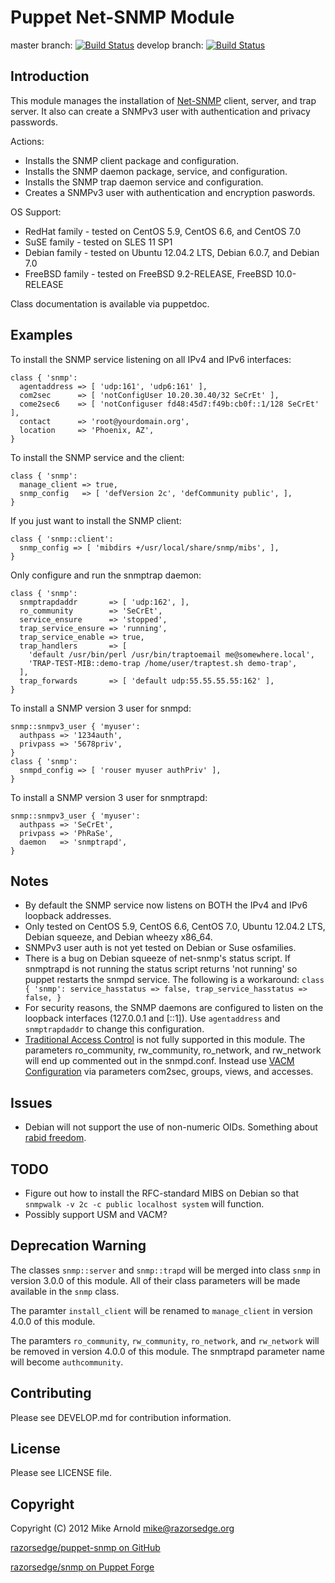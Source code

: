 Puppet Net-SNMP Module
======================

master branch: [![Build Status](https://secure.travis-ci.org/razorsedge/puppet-snmp.png?branch=master)](http://travis-ci.org/razorsedge/puppet-snmp)
develop branch: [![Build Status](https://secure.travis-ci.org/razorsedge/puppet-snmp.png?branch=develop)](http://travis-ci.org/razorsedge/puppet-snmp)

Introduction
------------

This module manages the installation of [Net-SNMP](http://www.net-snmp.org/)
client, server, and trap server.  It also can create a SNMPv3 user with
authentication and privacy passwords.

Actions:

* Installs the SNMP client package and configuration.
* Installs the SNMP daemon package, service, and configuration.
* Installs the SNMP trap daemon service and configuration.
* Creates a SNMPv3 user with authentication and encryption paswords.

OS Support:

* RedHat family  - tested on CentOS 5.9, CentOS 6.6, and CentOS 7.0
* SuSE family    - tested on SLES 11 SP1
* Debian family  - tested on Ubuntu 12.04.2 LTS, Debian 6.0.7, and Debian 7.0
* FreeBSD family - tested on FreeBSD 9.2-RELEASE, FreeBSD 10.0-RELEASE

Class documentation is available via puppetdoc.

Examples
--------

To install the SNMP service listening on all IPv4 and IPv6 interfaces:

```puppet
class { 'snmp':
  agentaddress => [ 'udp:161', 'udp6:161' ],
  com2sec      => [ 'notConfigUser 10.20.30.40/32 SeCrEt' ],
  come2sec6    => [ 'notConfiguser fd48:45d7:f49b:cb0f::1/128 SeCrEt' ],
  contact      => 'root@yourdomain.org',
  location     => 'Phoenix, AZ',
}
```

To install the SNMP service and the client:

```puppet
class { 'snmp':
  manage_client => true,
  snmp_config   => [ 'defVersion 2c', 'defCommunity public', ],
}
```

If you just want to install the SNMP client:

```puppet
class { 'snmp::client':
  snmp_config => [ 'mibdirs +/usr/local/share/snmp/mibs', ],
}
```

Only configure and run the snmptrap daemon:

```puppet
class { 'snmp':
  snmptrapdaddr       => [ 'udp:162', ],
  ro_community        => 'SeCrEt',
  service_ensure      => 'stopped',
  trap_service_ensure => 'running',
  trap_service_enable => true,
  trap_handlers       => [
    'default /usr/bin/perl /usr/bin/traptoemail me@somewhere.local',
    'TRAP-TEST-MIB::demo-trap /home/user/traptest.sh demo-trap',
  ],
  trap_forwards       => [ 'default udp:55.55.55.55:162' ],
}
```

To install a SNMP version 3 user for snmpd:

```puppet
snmp::snmpv3_user { 'myuser':
  authpass => '1234auth',
  privpass => '5678priv',
}
class { 'snmp':
  snmpd_config => [ 'rouser myuser authPriv' ],
}
```

To install a SNMP version 3 user for snmptrapd:

```puppet
snmp::snmpv3_user { 'myuser':
  authpass => 'SeCrEt',
  privpass => 'PhRaSe',
  daemon   => 'snmptrapd',
}
```

Notes
-----

* By default the SNMP service now listens on BOTH the IPv4 and IPv6 loopback
  addresses.
* Only tested on CentOS 5.9, CentOS 6.6, CentOS 7.0, Ubuntu 12.04.2 LTS, Debian
  squeeze, and Debian wheezy x86_64.
* SNMPv3 user auth is not yet tested on Debian or Suse osfamilies.
* There is a bug on Debian squeeze of net-snmp's status script. If snmptrapd is
  not running the status script returns 'not running' so puppet restarts the
  snmpd service. The following is a workaround: `class { 'snmp':
  service_hasstatus => false, trap_service_hasstatus => false, }`
* For security reasons, the SNMP daemons are configured to listen on the loopback
  interfaces (127.0.0.1 and [::1]).  Use `agentaddress` and `snmptrapdaddr` to change this
  configuration.
* [Traditional Access
  Control](http://www.net-snmp.org/docs/man/snmpd.conf.html#lbAK) is not fully
  supported in this module.  The parameters ro_community, rw_community,
  ro_network, and rw_network will end up commented out in the snmpd.conf.
  Instead use [VACM
  Configuration](http://www.net-snmp.org/docs/man/snmpd.conf.html#lbAL) via
  parameters com2sec, groups, views, and accesses.

Issues
------

* Debian will not support the use of non-numeric OIDs.  Something about [rabid
  freedom](http://bugs.debian.org/cgi-bin/bugreport.cgi?bug=561578).

TODO
----

* Figure out how to install the RFC-standard MIBS on Debian so that `snmpwalk
  -v 2c -c public localhost system` will function.
* Possibly support USM and VACM?

Deprecation Warning
-------------------

The classes `snmp::server` and `snmp::trapd` will be merged into class `snmp` in
version 3.0.0 of this module.  All of their class parameters will be made
available in the `snmp` class.

The paramter `install_client` will be renamed to `manage_client` in version
4.0.0 of this module.

The paramters `ro_community`, `rw_community`, `ro_network`, and `rw_network`
will be removed in version 4.0.0 of this module.  The snmptrapd parameter name
will become `authcommunity`.

Contributing
------------

Please see DEVELOP.md for contribution information.

License
-------

Please see LICENSE file.

Copyright
---------

Copyright (C) 2012 Mike Arnold <mike@razorsedge.org>

[razorsedge/puppet-snmp on GitHub](https://github.com/razorsedge/puppet-snmp)

[razorsedge/snmp on Puppet Forge](http://forge.puppetlabs.com/razorsedge/snmp)

